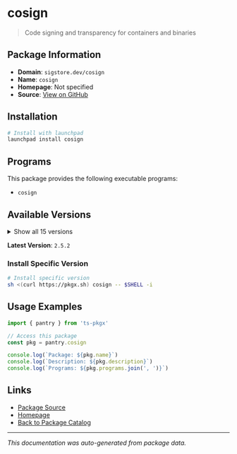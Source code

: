 # cosign

> Code signing and transparency for containers and binaries

## Package Information

- **Domain**: `sigstore.dev/cosign`
- **Name**: `cosign`
- **Homepage**: Not specified
- **Source**: [View on GitHub](https://github.com/pkgxdev/pantry/tree/main/projects/sigstore.dev/cosign/package.yml)

## Installation

```bash
# Install with launchpad
launchpad install cosign
```

## Programs

This package provides the following executable programs:

- `cosign`

## Available Versions

<details>
<summary>Show all 15 versions</summary>

- `2.5.2`, `2.5.1`, `2.5.0`, `2.4.3`, `2.4.2`
- `2.4.1`, `2.4.0`, `2.3.0`, `2.2.4`, `2.2.3`
- `2.2.2`, `2.2.1`, `2.2.0`, `1.13.6`, `1.13.2`

</details>

**Latest Version**: `2.5.2`

### Install Specific Version

```bash
# Install specific version
sh <(curl https://pkgx.sh) cosign -- $SHELL -i
```

## Usage Examples

```typescript
import { pantry } from 'ts-pkgx'

// Access this package
const pkg = pantry.cosign

console.log(`Package: ${pkg.name}`)
console.log(`Description: ${pkg.description}`)
console.log(`Programs: ${pkg.programs.join(', ')}`)
```

## Links

- [Package Source](https://github.com/pkgxdev/pantry/tree/main/projects/sigstore.dev/cosign/package.yml)
- [Homepage](#)
- [Back to Package Catalog](../package-catalog.md)

---

*This documentation was auto-generated from package data.*
